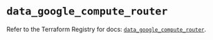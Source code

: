 # `data_google_compute_router`

Refer to the Terraform Registry for docs: [`data_google_compute_router`](https://registry.terraform.io/providers/hashicorp/google/5.34.0/docs/data-sources/compute_router).
